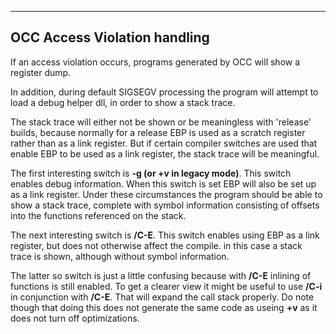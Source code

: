 ****


## OCC Access Violation handling

 
If an access violation occurs, programs generated by OCC will show a register dump.

In addition, during default SIGSEGV processing the program will attempt to load a debug helper dll, in order to show a stack trace.

The stack trace will either not be shown or be meaningless with 'release' builds, because normally for a release EBP is used as a scratch register rather than as a link register.   But if certain compiler switches are used that enable EBP to be used as a link register, the stack trace will be meaningful.

The first interesting switch is **-g (or +v in legacy mode)**.   This switch enables debug information.   When this switch is set EBP will also be set up as a link register.   Under these circumstances the program should be able to show a stack trace, complete with symbol information consisting of offsets into the functions referenced on the stack.

The next interesting switch is **/C-E**.   This switch enables using EBP as a link register, but does not otherwise affect the compile.   in this case a stack trace is shown, although without symbol information.

The latter so switch is just a little confusing because with **/C-E** inlining of functions is still enabled.   To get a clearer view it might be useful to use **/C-i** in conjunction with **/C-E**.   That will expand the call stack properly.  Do note though that doing this does not generate the same code as useing **+v** as it does not turn off optimizations.